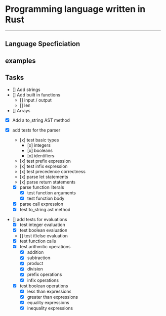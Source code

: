 # Programming language written in Rust
---
## Language Specficiation
## examples
## Tasks
- [] Add strings
- [] Add built in functions
  - [] input / output 
  - [] len 
- [] Arrays
- [x] Add a to_string AST method 

- [x] add tests for the  parser
  - [️x] test basic types
    - [x️] integers
    - [x️] booleans
    - [x️] identifiers
  - [x️] test prefix expression
  - [x️] test infix expression
  - [️x] test precedence correctness
  - [x️] parse let statements
  - [x️] parse return statements
  - [x] parse function literals
    - [x] test function arguments
    - [x] test function body
  - [x] parse call expression
  - [x] test to_string ast method

- [] add tests for evaluations
  - [x] test integer evaluation
  - [x] test boolean evaluation
  - [] test if/else evaluation
  - [x] test function calls 
  - [x] test arithmitic operations
    - [x] addition
    - [x] subtraction
    - [x] product
    - [x] division
    - [x] prefix operations
    - [x] infix operations
  - [x] test boolean operations
    - [x] less than expressions
    - [x] greater than expressions
    - [x] equality expressions
    - [x] inequality expressions
